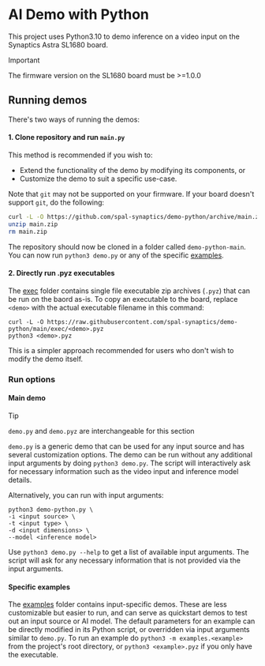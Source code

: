 # AI Demo with Python
This project uses Python3.10 to demo inference on a video input on the Synaptics Astra SL1680 board.
> [!IMPORTANT]
> The firmware version on the SL1680 board must be >=1.0.0

## Running demos
There's two ways of running the demos:
#### 1. Clone repository and run `main.py`
This method is recommended if you wish to:
- Extend the functionality of the demo by modifying its components, or
- Customize the demo to suit a specific use-case.

Note that `git` may not be supported on your firmware. If your board doesn't support `git`, do the following:
```bash
curl -L -O https://github.com/spal-synaptics/demo-python/archive/main.zip
unzip main.zip
rm main.zip
```
The repository should now be cloned in a folder called `demo-python-main`. You can now run `python3 demo.py` or any of the specific [examples](examples).

#### 2. Directly run .pyz executables
The [exec](exec) folder contains single file executable zip archives (`.pyz`) that can be run on the baord as-is. To copy an executable to the board, replace `<demo>` with the actual executable filename in this command:
```
curl -L -O https://raw.githubusercontent.com/spal-synaptics/demo-python/main/exec/<demo>.pyz
python3 <demo>.pyz
```
This is a simpler approach recommended for users who don't wish to modify the demo itself.

### Run options
#### Main demo
> [!TIP]
> `demo.py` and `demo.pyz` are interchangeable for this section

`demo.py` is a generic demo that can be used for any input source and has several customization options. The demo can be run without any additional input arguments by doing `python3 demo.py`.
The script will interactively ask for necessary information such as the video input and inference model details.


Alternatively, you can run with input arguments:
```
python3 demo-python.py \
-i <input source> \
-t <input type> \
-d <input dimensions> \
--model <inference model>
```
Use `python3 demo.py --help` to get a list of available input arguments. The script will ask for any necessary information that is not provided via the input arguments.

#### Specific examples
The [examples](examples) folder contains input-specific demos. These are less customizable but easier to run, and can serve as quickstart demos to test out an input source or AI model.
The default parameters for an example can be directly modified in its Python script, or overridden via input arguments similar to `demo.py`. To run an example do `python3 -m examples.<example>` from the project's root directory, or `python3 <example>.pyz` if you only have the executable. 
